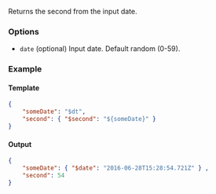 Returns the second from the input date.

### Options

- `date` (optional) Input date. Default random (0-59).

### Example

#### Template
```json
{
    "someDate": "$dt",
    "second": { "$second": "${someDate}" }
}
```
#### Output
```json
{
    "someDate": { "$date": "2016-06-28T15:28:54.721Z" } ,
    "second": 54
}
```